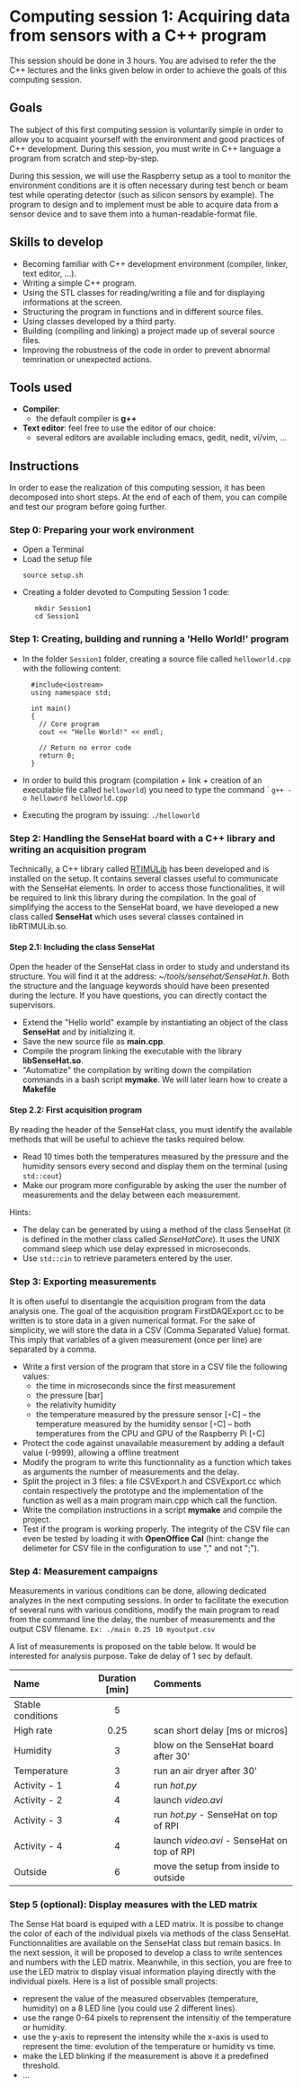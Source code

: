 # Computing session 1: Acquiring data from sensors with a C++ program

This session should be done in 3 hours.
You are advised to refer the the C++ lectures and the links given below in order to
achieve the goals of this computing session.

## Goals
The subject of this first computing session is voluntarily simple in order to allow you to acquaint yourself with the environment and good practices of C++ development. During this session, you must write in C++ language a program from scratch and step-by-step. 

 During this session, we will use the Raspberry setup as a tool to monitor the environment conditions are it is often necessary during test bench or beam test while operating detector (such as silicon sensors by example).
The program to design and to implement must be able to acquire data from a sensor device and to save them into a human-readable-format file.

## Skills to develop
  - Becoming familiar with C++ development environment (compiler, linker, text editor, ...).
  - Writing a simple C++ program.
  - Using the STL classes for reading/writing a file and for displaying informations at the screen.
  - Structuring the program in functions and in different source files.
  - Using classes developed by a third party.
  - Building (compiling and linking) a project made up of several source files.
  - Improving the robustness of the code in order to prevent abnormal temrination or unexpected actions.

## Tools used
   - **Compiler**: 
       - the default compiler is **g++**
   - **Text editor**: feel free to use the editor of our choice:
       - several editors are available including emacs, gedit, nedit, vi/vim, ...

## Instructions

In order to ease the realization of this computing session, it has been decomposed into short steps.
At the end of each of them, you can compile and test our program before going further.

### Step 0: Preparing your work environment

   - Open a Terminal 
   - Load the setup file
        ```
        source setup.sh
        ```
  - Creating a folder devoted to Computing Session 1 code: 
	```
	   mkdir Session1
	   cd Session1
	```
	

### Step 1: Creating, building and running a 'Hello World!' program

   - In the folder `Session1` folder, creating a source file called `helloworld.cpp` with the following content:
     ```
       #include<iostream>
       using namespace std;

       int main()
       {
	     // Core program
	     cout << "Hello World!" << endl;
		 
		 // Return no error code
	     return 0;
       }	   
	 ```
	 
   - In order to build this program (compilation + link + creation of an executable file called `helloworld`) you need to type the command `
	     ```
		   g++ -o helloword helloworld.cpp
		 ```
   - Executing the program by issuing:
         ```./helloworld```
	  

### Step 2: Handling the SenseHat board with a C++ library and writing an acquisition program

 Technically, a C++ library called [RTIMULib](https://github.com/RPi-Distro/RTIMULib) has been developed and is installed on the setup.
 It contains several classes useful to communicate with the SenseHat elements. In order to access those functionalities, it will be required to link this library during the compilation.
 In the goal of simplifying the access to the SenseHat board, we have developed a new class called **SenseHat** which uses several classes contained in libRTIMULib.so.

#### Step 2.1: Including the class SenseHat

 Open the header of the SenseHat class in order to study and understand its structure. 
 You will find it at the address: *~/tools/sensehat/SenseHat.h*.
 Both the structure and the language keywords should have been presented during the lecture.
 If you have questions, you can directly contact the supervisors.

  - Extend the "Hello world" example by instantiating an object of the class **SenseHat** and by initializing it.
  - Save the new source file as **main.cpp**.
  - Compile the program linking the executable with the library **libSenseHat.so**.
  - "Automatize" the compilation by writing down the compilation commands in a bash script **mymake**. We will later learn how to create a **Makefile**

#### Step 2.2: First acquisition program
  By reading the header of the SenseHat class, you must identify the available methods that will be useful to achieve the tasks required below.

  - Read 10 times both the temperatures measured by the pressure and the humidity sensors every second and display them on the terminal (using ```std::cout```)
  - Make our program more configurable by asking the user the number of measurements and the delay between each measurement.
  
  Hints:
  - The delay can be generated by using a method of the class SenseHat (it is defined in the mother class called *SenseHatCore*). It uses the UNIX command sleep which use delay expressed in microseconds.
  - Use ```std::cin``` to retrieve parameters entered by the user.

### Step 3: Exporting measurements

It is often useful to disentangle the acquisition program from the data analysis one. The goal of the acquisition program FirstDAQExport.cc to be written is to store data in a given numerical format. 
For the sake of simplicity, we will store the data in a CSV (Comma Separated Value) format. 
This imply that variables of a given measurement (once per line) are separated by a comma.

  - Write a first version of the program that store in a CSV file the following values:
     - the time in microseconds since the first measurement
     - the pressure [bar]
     - the relativity humidity
     - the temperature measured by the pressure sensor [◦C]
     – the temperature measured by the humidity sensor [◦C]
     – both temperatures from the CPU and GPU of the Raspberry Pi [◦C]
  - Protect the code against unavailable measurement by adding a default value (-9999), allowing a offline treatment
  - Modify the program to write this functionnality as a function which takes as arguments the number of measurements and the delay.
  - Split the project in 3 files: a file CSVExport.h and CSVExport.cc which contain respectively the prototype and the implementation of the function as well as a main program main.cpp which call the function.
  - Write the compilation instructions in a script **mymake** and compile the project.
  - Test if the program is working properly. The integrity of the CSV file can even be tested by loading it with **OpenOffice Cal** (hint: change the delimeter for CSV file in the configuration to use "," and not ";").

 ### Step 4: Measurement campaigns

 Measurements in various conditions can be done, allowing dedicated analyzes in the next computing sessions. 
 In order to facilitate the execution of several runs with various conditions, modify the main program to read from the command line the delay, the number of measurements and the output CSV filename. ```Ex: ./main 0.25 10 myoutput.csv```

 A list of measurements is proposed on the table below. It would be interested for analysis purpose. Take de delay of 1 sec by default.

 |Name | Duration [min] | Comments |
 | :--- | :---: | :--- |
 | Stable conditions | 5 | |
 | High rate    | 0.25 | scan short delay [ms or micros] | 
 | Humidity     | 3    | blow on the SenseHat board after 30'|
 | Temperature  | 3    | run an air dryer after 30' |
 | Activity - 1 | 4    | run *hot.py* |
 | Activity - 2 | 4    | launch *video.avi* |
 | Activity - 3 | 4    | run *hot.py* - SenseHat on top of RPI |
 | Activity - 4 | 4    | launch *video.avi* - SenseHat on top of RPI |
 | Outside      | 6    | move the setup from inside to outside |


### Step 5 (optional): Display measures with the LED matrix

The Sense Hat board is equiped with a LED matrix. It is possibe to change the color of each
of the individual pixels via methods of the class SenseHat. 
Functionnalities are available on the SenseHat class but remain basics.
In the next session, it will be proposed to develop a class to write sentences and numbers with the LED matrix.
Meanwhile, in this section, you are free to use the LED matrix to display visual information playing directly with the individual pixels.
Here is a list of possible small projects:
 - represent the value of the measured observables (temperature, humidity) on a 8 LED line (you could use 2 different lines).
 - use the range 0-64 pixels to reprensent the intensitiy of the temperature or humidity.
 - use the y-axis to represent the intensity while the x-axis is used to represent the time: evolution of the temperature or humidity vs time.
 - make the LED blinking if the measurement is above it a predefined threshold.
 - ...



